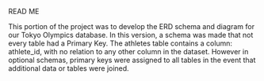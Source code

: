 READ ME

This portion of the project was to develop the ERD schema and diagram for our Tokyo Olympics database.  In this version, a schema was made that not every table had a Primary Key.  The athletes table contains a column: athlete_id, with no relation to any other column in the dataset.  However in optional schemas, primary keys were assigned to all tables in the event that additional data or tables were joined.